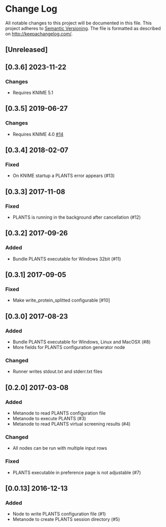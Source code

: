 # Change Log
All notable changes to this project will be documented in this file.
This project adheres to [Semantic Versioning](http://semver.org/).
The file is formatted as described on http://keepachangelog.com/.

## [Unreleased]

## [0.3.6] 2023-11-22

### Changes

- Requires KNIME 5.1

## [0.3.5] 2019-06-27

### Changes

- Requires KNIME 4.0 [#14](https://github.com/3D-e-Chem/knime-plants/issues/14)

## [0.3.4] 2018-02-07

### Fixed

* On KNIME startup a PLANTS error appears (#13)

## [0.3.3] 2017-11-08

### Fixed

* PLANTS is running in the background after cancellation (#12)

## [0.3.2] 2017-09-26

### Added

* Bundle PLANTS executable for Windows 32bit (#11)

## [0.3.1] 2017-09-05

### Fixed

* Make write_protein_splitted configurable [#10]

## [0.3.0] 2017-08-23

### Added

* Bundle PLANTS executable for Windows, Linux and MacOSX (#8)
* More fields for PLANTS configuration generator node

### Changed

* Runner writes stdout.txt and stderr.txt files

## [0.2.0] 2017-03-08

### Added

* Metanode to read PLANTS configuration file
* Metanode to execute PLANTS (#3)
* Metanode to read PLANTS virtual screening results (#4)

### Changed

* All nodes can be run with multiple input rows

### Fixed

* PLANTS executable in preference page is not adjustable (#7)

## [0.0.13] 2016-12-13

### Added

* Node to write PLANTS configuration file (#1)
* Metanode to create PLANTS session directory (#5)
